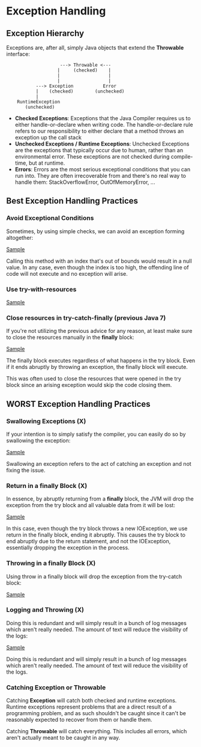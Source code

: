 # Exception Handling

## Exception Hierarchy

Exceptions are, after all, simply Java objects that extend the **Throwable** interface:

```
                    ---> Throwable <--- 
                   |     (checked)    |
                   |                  |
                   |                  |
           ---> Exception           Error
           |    (checked)        (unchecked)
           |
    RuntimeException
       (unchecked)
```

* **Checked Exceptions**: Exceptions that the Java Compiler requires us to either handle-or-declare when writing code. The handle-or-declare rule refers to our responsibility to either declare that a method throws an exception up the call stack
* **Unchecked Exceptions / Runtime Exceptions**: Unchecked Exceptions are the exceptions that typically occur due to human, rather than an environmental error. These exceptions are not checked during compile-time, but at runtime.
* **Errors**: Errors are the most serious exceptional conditions that you can run into. They are often irrecoverable from and there's no real way to handle them: StackOverflowError, OutOfMemoryError, ...

## Best Exception Handling Practices

### Avoid Exceptional Conditions

Sometimes, by using simple checks, we can avoid an exception forming altogether:

[Sample](HandlingExceptionPractices.java#L8-L20)

Calling this method with an index that's out of bounds would result in a null value. In any case, even though the index is too high, the offending line of code will not execute and no exception will arise.

### Use try-with-resources

[Sample](HandlingExceptionPractices.java#L33-L41)

### Close resources in try-catch-finally (previous Java 7)

If you're not utilizing the previous advice for any reason, at least make sure to close the resources manually in the **finally** block:

[Sample](HandlingExceptionPractices.java#L43-L50)

The finally block executes regardless of what happens in the try block. Even if it ends abruptly by throwing an exception, the finally block will execute.

This was often used to close the resources that were opened in the try block since an arising exception would skip the code closing them.

## **WORST** Exception Handling Practices

### Swallowing Exceptions (X)

If your intention is to simply satisfy the compiler, you can easily do so by swallowing the exception:

[Sample](HandlingExceptionPractices.java#L52-L68)

Swallowing an exception refers to the act of catching an exception and not fixing the issue.

### Return in a finally Block (X)

In essence, by abruptly returning from a **finally** block, the JVM will drop the exception from the try block and all valuable data from it will be lost:

[Sample](HandlingExceptionPractices.java#L70-L77)

In this case, even though the try block throws a new IOException, we use return in the finally block, ending it abruptly. This causes the try block to end abruptly due to the return statement, and not the IOException, essentially dropping the exception in the process.

### Throwing in a finally Block (X)

Using throw in a finally block will drop the exception from the try-catch block:

[Sample](HandlingExceptionPractices.java#L79-L87)

### Logging and Throwing (X)

Doing this is redundant and will simply result in a bunch of log messages which aren't really needed. The amount of text will reduce the visibility of the logs:

[Sample](HandlingExceptionPractices.java#L89-L97)

Doing this is redundant and will simply result in a bunch of log messages which aren't really needed. The amount of text will reduce the visibility of the logs.

### Catching Exception or Throwable

Catching **Exception** will catch both checked and runtime exceptions. Runtime exceptions represent problems that are a direct result of a programming problem, and as such shouldn't be caught since it can't be reasonably expected to recover from them or handle them.

Catching **Throwable** will catch everything. This includes all errors, which aren't actually meant to be caught in any way.